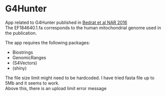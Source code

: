 # G4Hunter
App related to G4Hunter published in [Bedrat et al NAR 2016](https://doi.org/10.1093/nar/gkw006)  
The EF184640.1.fa corresponds to the human mitochondrial genome used in the publication.

The app requires the following packages:
* Biostrings
* GenomicRanges
* (S4Vectors)
* (shiny)

The file size limit might need to be hardcoded. I have tried fasta file up to 5Mb and it seems to work.  
Above this, there is an upload limit error message
